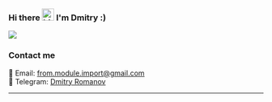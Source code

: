 ### Hi there <img src="https://user-images.githubusercontent.com/1303154/88677602-1635ba80-d120-11ea-84d8-d263ba5fc3c0.gif" width="24px" height="24px" alt="hi"> I'm Dmitry :)

<img src="https://github-readme-stats.vercel.app/api?username=hhlwt&title_color=0074D9&text_color=E5C07B&icon_color=2ECC40&border_color=30363D&bg_color=161B22&show_icons=true&cache_seconds=1800&locale=en&border_radius=5&hide=,issues,&count_private=true&include_all_commit=true">

### Contact me
📧 Email: [from.module.import@gmail.com](mailto:from.module.import@gmail.com)
<br>💬 Telegram: [Dmitry Romanov](https://t.me/lfwdev)
___

